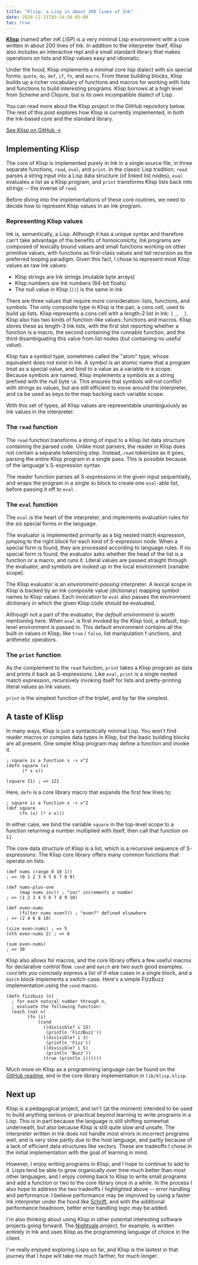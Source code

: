```yaml
---
title: "Klisp: a Lisp in about 200 lines of Ink"
date: 2020-11-21T03:14:58-05:00
toc: true
---
```


[**Klisp**](https://github.com/thesephist/klisp) (named after _inK LISP_) is a very minimal Lisp environment with a core written in about 200 lines of Ink. In addition to the interpreter itself, Klisp also includes an interactive repl and a small standard library that makes operations on lists and Klisp values easy and idiomatic.

Under the hood, Klisp implements a minimal core lisp dialect with six special forms: `quote`, `do`, `def`, `if`, `fn`, and `macro`. From these building blocks, Klisp builds up a richer vocabulary of functions and macros for working with lists and functions to build interesting programs. Klisp borrows at a high level from Scheme and Clojure, but is its own incompatible dialect of Lisp.

You can read more about the Klisp project in the GitHub repository below. The rest of this post explores how Klisp is currently implemented, in both the Ink-based core and the standard library.

<a href="https://github.com/thesephist/klisp" class="button">See Klisp on GitHub &rarr;</a>

<!-- ![Klisp screenshot](/img/klisp.jpg) -->

## Implementing Klisp

The core of Klisp is implemented purely in Ink in a single source file, in three separate functions, `read`, `eval`, and `print`. In the classic Lisp tradition, `read` parses a string input into a Lisp data structure (of linked list nodes), `eval` evaluates a list as a Klisp program, and `print` transforms Klisp lists back into strings -- the inverse of `read`.

Before diving into the implementations of these core routines, we need to decide how to represent Klisp values in an Ink program.

### Representing Klisp values

Ink is, semantically, a Lisp. Although it has a unique syntax and therefore can't take advantage of the benefits of homoiconicity, Ink programs are composed of lexically bound values and small functions working on other primitive values, with functions as first-class values and tail recursion as the preferred looping paradigm. Given this fact, I chose to represent most Klisp values as raw Ink values:

- Klisp strings are Ink strings (mutable byte arrays)
- Klisp numbers are Ink numbers (64-bit floats)
- The null value in Klisp (`()`) is the same in Ink

There are three values that require more consideration: lists, functions, and symbols. The only composite type in Klisp is the pair, a cons cell, used to build up lists. Klisp represents a cons cell with a length-2 list in Ink: `[_, _]`. Klisp also has two kinds of function-like values: functions and macros. Klisp stores these as length-3 Ink lists, with the first slot reporting whether a function is a macro, the second containing the runnable function, and the third disambiguating this value from list nodes (but containing no useful value).

Klisp has a symbol type, sometimes called the "atom" type, whose equivalent does not exist in Ink. A symbol is an atomic name that a program treat as a special value, and bind to a value as a variable in a scope. Because symbols are named, Klisp implements a symbols as a string prefixed with the null byte `\0`. This ensures that symbols will not conflict with strings as values, but are still efficient to move around the interpreter, and ca be used as keys to the map backing each variable scope.

With this set of types, all Klisp values are representable unambiguously as Ink values in the interpreter.

### The `read` function

The `read` function transforms a string of input to a Klisp list data structure containing the parsed code. Unlike most parsers, the reader in Klisp does not contain a separate tokenizing step. Instead, `read` tokenizes as it goes, parsing the entire Klisp program in a single pass. This is possible because of the language's S-expression syntax.

The reader function parses all S-expressions in the given input sequentially, and wraps the program in a single `do` block to create one `eval`-able list, before passing it off to `eval`.

### The `eval` function

The `eval` is the heart of the interpreter, and implements evaluation rules for the six special forms in the language.

The evaluator is implemented primarily as a big nested match expression, jumping to the right block for each kind of S-expression node. When a special form is found, they are processed according to language rules. If no special form is found, the evaluator asks whether the head of the list is a function or a macro, and runs it. Literal values are passed straight through the evaluator, and symbols are looked up in the local environment (variable scope).

The Klisp evaluator is an _environment-passing_ interpreter. A lexical scope in Klisp is backed by an Ink composite value (dictionary) mapping symbol names to Klisp values. Each invocation to `eval` also passes the environment dictionary in which the given Klisp code should be evaluated.

Although not a part of the evaluator, the _default environment_ is worth mentioning here. When `eval` is first invoked by the Klisp tool, a default, top-level environment is passed in. This default environment contains all the built-in values in Klisp, like `true` / `false`, list manipulation f unctions, and arithmetic operators.

### The `print` function

As the complement to the `read` function, `print` takes a Klisp program as data and prints it back as S-expressions. Like `eval`, `print` is a single nested match expression, recursively invoking itself for lists and pretty-printing literal values as Ink values.

`print` is the simplest function of the triplet, and by far the simplest.

## A taste of Klisp

In many ways, Klisp is just a syntactically minimal Lisp. You won't find reader macros or complex data types in Klisp, but the basic building blocks are all present. One simple Klisp program may define a function and invoke it.

```
; square is a function x -> x^2
(defn square (x)
      (* x x))

(square 11) ; => 121
```

Here, `defn` is a core library macro that expands the first few lines to:

```
; square is a function x -> x^2
(def square
     (fn (x) (* x x)))
```

In either case, we bind the variable `square` in the top-level scope to a function returning a number multiplied with itself, then call that function on `11`.

The core data structure of Klisp is a list, which is a recursive sequence of S-expressions. The Klisp core library offers many common functions that operate on lists.

```
(def nums (range 0 10 1))
; => (0 1 2 3 4 5 6 7 8 9)

(def nums-plus-one
     (map nums inc)) ; "inc" increments a number
; => (1 2 3 4 5 6 7 8 9 10)

(def even-nums
     (filter nums even?)) ; "even?" defined elsewhere
; => (2 4 6 8 10)

(size even-nums) ; => 5
(nth even-nums 2) ; => 6

(sum even-nums)
; => 30
```

Klisp also allows for macros, and the core library offers a few useful macros for declarative control flow. `cond` and `match` are two such good examples. `cond` lets you concisely express a list of if-else cases in a single block, and a `match` block implements a switch-case. Here's a simple FizzBuzz implementation using the `cond` macro.

```
(defn fizzbuzz (n)
  ; for each natural number through n,
  ; evaluate the following function:
  (each (nat n)
        (fn (i)
            (cond
              ((divisible? i 15)
               (println 'FizzBuzz'))
              ((divisible? i 3)
               (println 'Fizz'))
              ((divisible? i 5)
               (println 'Buzz'))
              (true (println i))))))
```

Much more on Klisp as a programming language can be found on the [GitHub readme](https://github.com/thesephist/klisp), and in the core library implementation in `lib/klisp.klisp`.

## Next up

Klisp is a pedagogical project, and isn't (at the moment) intended to be used to build anything serious or practical beyond learning to write programs in a Lisp. This is in part because the language is still shifting somewhat underneath, but also because Klisp is still quite slow and unsafe. The interpreter written in Ink does not handle most errors in incorrect programs well, and is very slow partly due to the host language, and partly because of a lack of efficient data structures like vectors. These are tradeoffs I chose in the initial implementation with the goal of learning in mind.

However, I enjoy writing programs in Klisp, and I hope to continue to add to it. Lisps tend be able to grow organically over time much better than most other languages, and I enjoy coming back to Klisp to write small programs and add a function or two to the core library once in a while. In the process I also hope to address the two tradeoffs I highlighted above -- error handling and performance. I believe performance may be improved by using a faster Ink interpreter under the hood like [Schrift](/posts/schrift/), and with the additional performance headroom, better error handling logic may be added.

I'm also thinking about using Klisp in other potential interesting software projects going forward. The [Nightvale](/posts/nightvale/) project, for example, is written entirely in Ink and uses Klisp as the programming language of choice in the client.

I've really enjoyed exploring Lisps so far, and Klisp is the lastest in that journey that I hope will take me much farther, for much longer.

